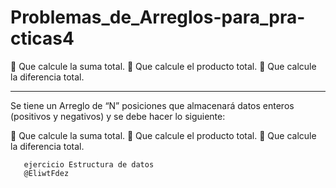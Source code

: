 # Problemas_de_Arreglos-para_pra-cticas4
 Que calcule la suma total.  Que calcule el producto total.   Que calcule la diferencia total.


-----------------------------------------------------------------------------------------------------------

Se tiene un Arreglo de “N” posiciones que almacenará datos enteros (positivos y negativos) 
y se debe hacer lo siguiente:

 Que calcule la suma total.
 Que calcule el producto total. 
 Que calcule la diferencia total.

        
       ejercicio Estructura de datos 
       @EliwtFdez
